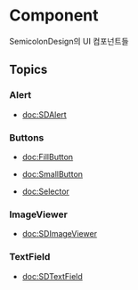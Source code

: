 # Component

SemicolonDesign의 UI 컴포넌트들

## Topics

### Alert

- <doc:SDAlert>

### Buttons

- <doc:FillButton>
- <doc:SmallButton>

- <doc:Selector>

### ImageViewer

- <doc:SDImageViewer>

### TextField

- <doc:SDTextField>
